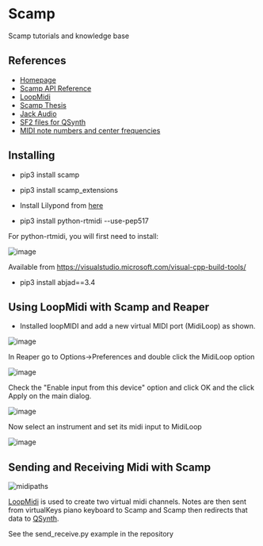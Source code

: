 # Scamp
Scamp tutorials and knowledge base


## References

- [Homepage](http://scamp.marcevanstein.com/)
- [Scamp API Reference](http://scamp.marcevanstein.com/scamp.html)
- [LoopMidi](https://www.tobias-erichsen.de/software/loopmidi.html)
- [Scamp Thesis](http://marcevanstein.com/Writings/Evanstein_MAT_Thesis_SCAMP.pdf)
- [Jack Audio](https://jackaudio.org/downloads/)
- [SF2 files for QSynth](https://musical-artifacts.com/)
- [MIDI note numbers and center frequencies](https://www.inspiredacoustics.com/en/MIDI_note_numbers_and_center_frequencies)


## Installing
- pip3 install scamp
- pip3 install scamp_extensions

- Install Lilypond from [here](http://lilypond.org/development.html)

- pip3 install python-rtmidi --use-pep517

For python-rtmidi, you will first need to install:

![image](https://user-images.githubusercontent.com/12407183/209846499-611bf8ba-43e3-4943-8283-1fb85199566f.png)

Available from https://visualstudio.microsoft.com/visual-cpp-build-tools/

- pip3 install abjad==3.4



## Using LoopMidi with Scamp and Reaper

- Installed loopMIDI and add a new virtual MIDI port (MidiLoop) as shown.

![image](https://user-images.githubusercontent.com/12407183/209932117-50b917ec-eb81-4325-a015-2e32bcf7562c.png)

In Reaper go to Options->Preferences and double click the MidiLoop option

![image](https://user-images.githubusercontent.com/12407183/209932329-1ab6c0f3-afd3-4217-a119-73574e3c618e.png)

Check the "Enable input from this device" option and click OK and the click Apply on the main dialog.

![image](https://user-images.githubusercontent.com/12407183/209932371-a61b94fe-e91e-4321-b0d3-2043d90d243d.png)

Now select an instrument and set its midi input to MidiLoop

![image](https://user-images.githubusercontent.com/12407183/209932594-23a3a428-3fb7-4e49-803a-60c02479b0e5.png)




## Sending and Receiving Midi with Scamp

![midipaths](https://user-images.githubusercontent.com/12407183/210153089-4b8599cc-d62c-4600-a742-7f48ee91e2d9.jpg)

[LoopMidi](https://www.tobias-erichsen.de/software/loopmidi.html) is used to create two virtual midi channels.
Notes are then sent from virtualKeys piano keyboard to Scamp and Scamp then redirects that data to [QSynth](https://qsynth.sourceforge.io/).

See the send_receive.py example in the repository


